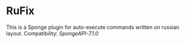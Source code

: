 # RuFix
This is a Sponge plugin for auto-execute commands written on russian layout.
Compatibility: *SpongeAPI-7.1.0*
